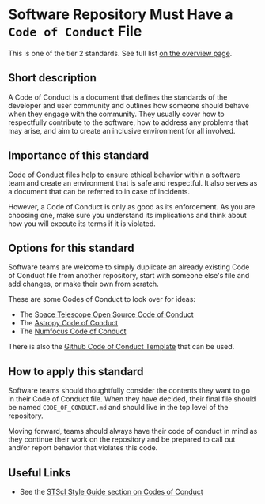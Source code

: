 # Software Repository Must Have a ``Code of Conduct`` File

This is one of the tier 2 standards. See full list [on the overview page](README.md).

## Short description

A Code of Conduct is a document that defines the standards of the developer and user community and outlines how someone should behave when they engage with the community. They usually cover how to respectfully contribute to the software, how to address any problems that may arise, and aim to create an inclusive environment for all involved.

## Importance of this standard

Code of Conduct files help to ensure ethical behavior within a software team and create an environment that is safe and respectful. It also serves as a document that can be referred to in case of incidents.

However, a Code of Conduct is only as good as its enforcement. As you are choosing one, make sure you understand its implications and think about how you will execute its terms if it is violated.

## Options for this standard

Software teams are welcome to simply duplicate an already existing Code of Conduct file from another repository, start with someone else's file and add changes, or make their own from scratch.

These are some Codes of Conduct to look over for ideas:
- The [Space Telescope Open Source Code of Conduct](https://github.com/spacetelescope/style-guides/blob/75d52647344f85527d9b60b6bf38bde46d30e2b2/templates/CODE_OF_CONDUCT.md)
- The [Astropy Code of Conduct](https://www.astropy.org/code_of_conduct.html)
- The [Numfocus Code of Conduct](https://numfocus.org/code-of-conduct)

There is also the [Github Code of Conduct Template](https://help.github.com/en/github/building-a-strong-community/adding-a-code-of-conduct-to-your-project) that can be used.

## How to apply this standard

Software teams should thoughtfully consider the contents they want to go in their Code of Conduct file. When they have decided, their final file should be named `CODE_OF_CONDUCT.md` and should live in the top level of the repository.

Moving forward, teams should always have their code of conduct in mind as they continue their work on the repository and be prepared to call out and/or report behavior that violates this code.

## Useful Links

- See the [STScI Style Guide section on Codes of Conduct](https://github.com/spacetelescope/style-guides/blob/master/guides/github-repositories.md#code-of-conduct)
